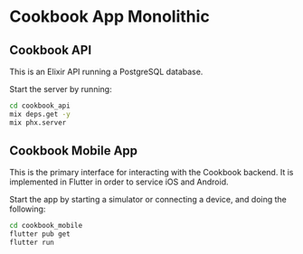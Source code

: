 # Cookbook App Monolithic

## Cookbook API
This is an Elixir API running a PostgreSQL database. 

Start the server by running: 
```bash
cd cookbook_api
mix deps.get -y
mix phx.server
```

## Cookbook Mobile App
This is the primary interface for interacting with the Cookbook backend. 
It is implemented in Flutter in order to service iOS and Android.

Start the app by starting a simulator or connecting a device, and doing the following:
```bash
cd cookbook_mobile
flutter pub get
flutter run 
```
